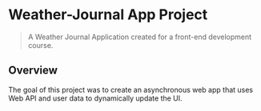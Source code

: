 # Weather-Journal App Project
>A Weather Journal Application created for a front-end development course.

## Overview
The goal of this project was to create an asynchronous web app that uses Web API and user data to dynamically update the UI. 